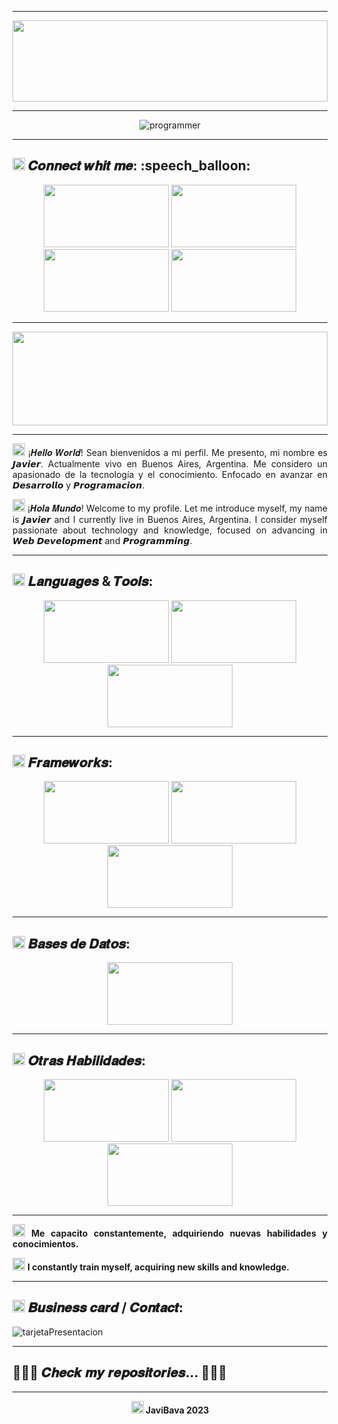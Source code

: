 <hr>
<div align="center">


<img src="https://user-images.githubusercontent.com/103806440/235373282-97c075cb-fd93-4772-a46f-e3a0668164b6.png" width="100%" height="130px">

</div>
<hr>

<div align="center">
  
 ![programmer](https://user-images.githubusercontent.com/103806440/227808946-ea59b69b-6a32-46a5-9503-760d495737ce.gif)
  
</div>

<hr>

<div> 
<h2><b><img src="https://symbl-world.akamaized.net/i/webp/0d/5232f11b284da4884088de94d0da1d.webp" width="20px" height="20px"> 𝑪𝒐𝒏𝒏𝒆𝒄𝒕 𝒘𝒉𝒊𝒕 𝒎𝒆: :speech_balloon:</b></h2>
<div align="center"; margin="auto">
<a href="https://github.com/JaviBava" target="_blank"><img src="https://blog.geekhunter.com.br/wp-content/uploads/2017/08/github-768x384.png" width="200px"; height=100px"></a>
<a href="https://instagram.com/javier.bava?igshid=ZDdkNTZiNTM="><img src="https://seocom.agency/wp-content/uploads/2021/01/Instagram_SEO.gif" width="200px"; height=100px"></a>
<a href="https://www.linkedin.com/in/javier-bava"><img src="https://1000marcas.net/wp-content/uploads/2020/01/LinkedIn-emblema.jpg" width="200px"; height=100px"></a>
<a href="https://api.whatsapp.com/send?phone=%2B5491136359368&text=Contactame"><img src="https://encrypted-tbn0.gstatic.com/images?q=tbn:ANd9GcRRsUMLxDnzxSyWl3GYt6gSv9hx3ExU7GLkuQ&usqp=CAU" width="200px"; height=100px"></a>

</div>
</div>
<hr>
<img src="https://talently.tech/blog/wp-content/uploads/2022/03/ramas-de-la-programacion-scaled.jpg" width="100%"; height="150px">
<hr>
<body>

<p align="justify"><img src="https://cdn-0.emojis.wiki/emoji-pics/apple/globe-showing-americas-apple.png" width="20px"; height="20px"> ¡𝑯𝒆𝒍𝒍𝒐 𝑾𝒐𝒓𝒍𝒅! Sean bienvenidos a mi perfil. Me presento, mi nombre es 𝙅𝙖𝙫𝙞𝙚𝙧. Actualmente vivo en Buenos Aires, Argentina. Me considero un apasionado de la tecnología y el conocimiento. Enfocado en avanzar en 𝘿𝙚𝙨𝙖𝙧𝙧𝙤𝙡𝙡𝙤 y 𝙋𝙧𝙤𝙜𝙧𝙖𝙢𝙖𝙘𝙞𝙤𝙣.</p>
  
 <p align="justify"><img src="https://cdn-0.emojis.wiki/emoji-pics/apple/globe-showing-americas-apple.png" width="20px"; height="20px"> ¡𝑯𝒐𝒍𝒂 𝑴𝒖𝒏𝒅𝒐! Welcome to my profile. Let me introduce myself, my name is 𝙅𝙖𝙫𝙞𝙚𝙧 and I currently live in Buenos Aires, Argentina. I consider myself passionate about technology and knowledge, focused on advancing in 𝙒𝙚𝙗 𝘿𝙚𝙫𝙚𝙡𝙤𝙥𝙢𝙚𝙣𝙩 and 𝙋𝙧𝙤𝙜𝙧𝙖𝙢𝙢𝙞𝙣𝙜.</p>

<hr>
  <h2><b><img src="https://symbl-world.akamaized.net/i/webp/0d/5232f11b284da4884088de94d0da1d.webp" width="20px" height="20px"> 𝑳𝒂𝒏𝒈𝒖𝒂𝒈𝒆𝒔 & 𝑻𝒐𝒐𝒍𝒔:</b></h2>
<div align="center">
<img src="https://encrypted-tbn0.gstatic.com/images?q=tbn:ANd9GcToRQmiECDW8av85V9bYlzjMUv37zxfTg-9dw&usqp=CAU" width="200px"; height="100px">
<img src="https://www.mindfiresolutions.com/blog/wp-content/uploads/Java-vs-PHP-for-Enterprise-Application-Development.jpg" width="200px"; height="100px">
<img src="https://dd.engineering/blog/how-to-set-up-a-back-end-project-using-typescript-and-node-js/banner.png" width="200px"; height="100px">
</div>
  
<hr>

<h2><b><img src="https://symbl-world.akamaized.net/i/webp/0d/5232f11b284da4884088de94d0da1d.webp" width="20px" height="20px">
𝑭𝒓𝒂𝒎𝒆𝒘𝒐𝒓𝒌𝒔:</b></h2>

<div align="center">
<img src="https://sloboda-studio.com/wp-content/uploads/2018/04/1.png" width="200px"; height="100px">
<img src="https://www.eniun.com/wp-content/uploads/Bootstrap-descargar-instalar.png" width="200px"; height="100px">
<img src="https://velog.velcdn.com/images/ney9083/post/874a4799-24e8-4c1e-a5e7-5cc27f277787/image.png" width="200px"; height="100px">
</div>

<hr>

  <h2><b><img src="https://symbl-world.akamaized.net/i/webp/0d/5232f11b284da4884088de94d0da1d.webp" width="20px" height="20px"> 𝑩𝒂𝒔𝒆𝒔 𝒅𝒆 𝑫𝒂𝒕𝒐𝒔:</b></h2>


<div align="center">
<img src="https://www.educative.io/v2api/editorpage/6575689680551936/image/4670199253958656" width="200px"; height="100px">
</div>

<hr>

<h2><b><img src="https://symbl-world.akamaized.net/i/webp/0d/5232f11b284da4884088de94d0da1d.webp" width="20px" height="20px"> 𝑶𝒕𝒓𝒂𝒔 𝑯𝒂𝒃𝒊𝒍𝒊𝒅𝒂𝒅𝒆𝒔:</b></h2>

  <div align="center">
<img src="https://lucascyrillo.com.br/content/images/2021/11/BANNER_POST_GIT.png" width="200px"; height="100px">
<img src="https://bancosdefotos.com/wp-content/uploads/2020/02/que-es-photoshop.jpg" width="200px"; height="100px">
<img src="https://www.islabit.com/wp-content/uploads/2018/12/Microsoft-Office.jpg" width="200px"; height="100px">
</div>
  

<hr>
<p align="justify"><img src="https://user-images.githubusercontent.com/103806440/230803957-6b44a103-acb2-4b5c-b514-22f68bd73c20.png" width="20px" height="20px"> <b>Me capacito constantemente, adquiriendo nuevas habilidades y conocimientos.</b></p>
  
<p align="justify"><img src="https://user-images.githubusercontent.com/103806440/230803957-6b44a103-acb2-4b5c-b514-22f68bd73c20.png" width="20px" height="20px"> <b>I constantly train myself, acquiring new skills and knowledge.</b></p> 

<hr>

<h2><b><img src="https://symbl-world.akamaized.net/i/webp/0d/5232f11b284da4884088de94d0da1d.webp" width="20px" height="20px"> 𝑩𝒖𝒔𝒊𝒏𝒆𝒔𝒔 𝒄𝒂𝒓𝒅 / 𝑪𝒐𝒏𝒕𝒂𝒄𝒕:</b></h2>
  
![tarjetaPresentacion](https://user-images.githubusercontent.com/103806440/226474212-a49c2937-da4f-4fdc-a98e-2a4670001af5.jpg)

<hr>
  
 <h2> <b>🔻🔻🔻 𝑪𝒉𝒆𝒄𝒌 𝒎𝒚 𝒓𝒆𝒑𝒐𝒔𝒊𝒕𝒐𝒓𝒊𝒆𝒔... 🔻🔻🔻</b></h2>
</body>
<hr>
<footer><p align="center"><B><img src="https://symbl-world.akamaized.net/i/webp/f1/f862605c00befab73808ade82a3f72.webp" width="20px"; height="20px"> JaviBava 2023</B></p></footer>
  
  

